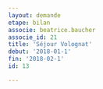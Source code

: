 ```yaml
---
layout: demande
etape: bilan
associe: beatrice.baucher
associe_id: 21
title: 'Séjour Volognat'
debut: '2018-01-1'
fin: '2018-02-1'
id: 13

---
```

